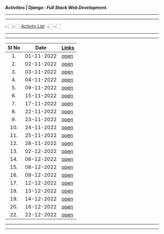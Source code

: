 ___Activities | Django : Full Stack Web Development.___

___
___
👉🏻👉🏻  [Activity List](./Activity/activity.md)  👈🏻👈🏻

---
___



| Sl No | Date       | [Links](./Activity)                 |
| :---: | ---------- | ----------------------------------- |
|  1.   | 01-11-2022 | [open](./Activity/Nov/01-11-22-tue) |
|  2.   | 02-11-2022 | [open](./Activity/Nov/02-11-22-wed) |
|  3.   | 03-11-2022 | [open](./Activity/Nov/03-11-22-thu) |
|  4.   | 04-11-2022 | [open](./Activity/Nov/04-11-22-fri) |
|  5.   | 09-11-2022 | [open](./Activity/Nov/09-11-22-wed) |
|  6.   | 15-11-2022 | [open](./Activity/Nov/15-11-22-tue) |
|  7.   | 17-11-2022 | [open](./Activity/Nov/17-11-22-thu) |
|  8.   | 22-11-2022 | [open](./Activity/Nov/22-11-22-tue) |
|  9.   | 23-11-2022 | [open](./Activity/Nov/23-11-22-wed) |
|  10.  | 24-11-2022 | [open](./Activity/Nov/24-11-22-thu) |
|  11.  | 25-11-2022 | [open](./Activity/Nov/25-11-22-fri) |
|  12.  | 28-11-2022 | [open](./Activity/Nov/28-11-22-mon) |
|  13.  | 02-12-2022 | [open](./Activity/Dec/02-12-22-mon) |
|  14.  | 06-12-2022 | [open](./Activity/Dec/06-12-22-tue) |
|  15.  | 08-12-2022 | [open](./Activity/Dec/08-12-22-thu) |
|  16.  | 09-12-2022 | [open](./Activity/Dec/09-12-22-fri) |
|  17.  | 12-12-2022 | [open](./Activity/Dec/12-12-22-mon) |
|  18.  | 13-12-2022 | [open](./Activity/Dec/13-12-22-tue) |
|  19.  | 14-12-2022 | [open](./Activity/Dec/14-12-22-wed) |
|  20.  | 16-12-2022 | [open](./Activity/Dec/16-12-22-fri) |
|  22.  | 22-12-2022 | [open](./Activity/Dec/22-12-22-thu) |


---
___
